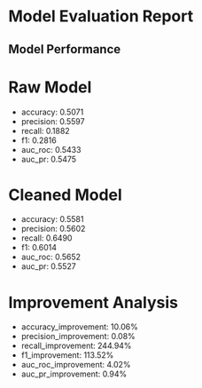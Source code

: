 # Model Evaluation Report

## Model Performance

# Raw Model
- accuracy: 0.5071
- precision: 0.5597
- recall: 0.1882
- f1: 0.2816
- auc_roc: 0.5433
- auc_pr: 0.5475

# Cleaned Model
- accuracy: 0.5581
- precision: 0.5602
- recall: 0.6490
- f1: 0.6014
- auc_roc: 0.5652
- auc_pr: 0.5527

# Improvement Analysis
- accuracy_improvement: 10.06%
- precision_improvement: 0.08%
- recall_improvement: 244.94%
- f1_improvement: 113.52%
- auc_roc_improvement: 4.02%
- auc_pr_improvement: 0.94%


